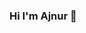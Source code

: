 ### Hi I'm Ajnur 👋

<!--
I am Ajnur. I'm a self taught front end developer.

Here are some ideas to get you started:

- 🔭 I’m currently working on ...
- 🌱 I’m currently learning ... Node React Native 
- 👯 I’m looking to collaborate on ...
- 🤔 I’m looking for help with ...
- 💬 Ask me about ...
- 📫 How to reach me: ...
- 😄 Pronouns: ...
- ⚡ Fun fact: ...
-->
